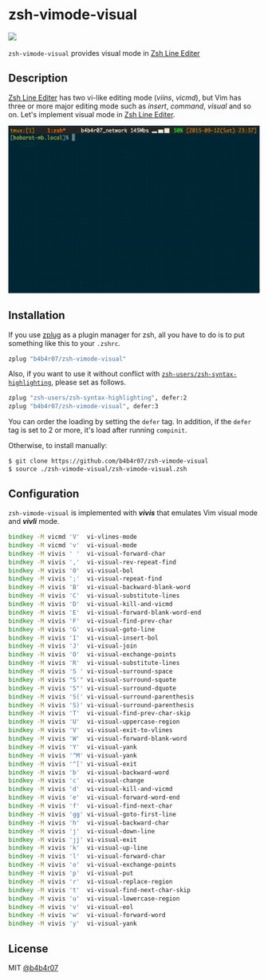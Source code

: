zsh-vimode-visual
===

[![](https://img.shields.io/badge/powered%20by-zplug-ca7f85.svg?style=flat)](https://github.com/zplug/zplug)

`zsh-vimode-visual` provides visual mode in [Zsh Line Editer](http://zsh.sourceforge.net/Doc/Release/Zsh-Line-Editor.html)

## Description

[Zsh Line Editer](http://zsh.sourceforge.net/Doc/Release/Zsh-Line-Editor.html) has two vi-like editing mode (*viins*, *vicmd*), but Vim has three or more major editing mode such as *insert*, *command*, *visual* and so on. Let's implement visual mode in [Zsh Line Editer](http://zsh.sourceforge.net/Doc/Release/Zsh-Line-Editor.html).

![](https://raw.githubusercontent.com/b4b4r07/screenshots/master/zsh-vimode-visual/demo.gif)

## Installation

If you use [zplug](https://github.com/zplug/zplug) as a plugin manager for zsh, all you have to do is to put something like this to your `.zshrc`.

```zsh
zplug "b4b4r07/zsh-vimode-visual"
```

Also, if you want to use it without conflict with [`zsh-users/zsh-syntax-highlighting`](https://github.com/zsh-users/zsh-syntax-highlighting), please set as follows.

```zsh
zplug "zsh-users/zsh-syntax-highlighting", defer:2
zplug "b4b4r07/zsh-vimode-visual", defer:3
```

You can order the loading by setting the `defer` tag.
In addition, if the `defer` tag is set to 2 or more, it's load after running `compinit`.

Otherwise, to install manually:

```console
$ git clone https://github.com/b4b4r07/zsh-vimode-visual
$ source ./zsh-vimode-visual/zsh-vimode-visual.zsh
```

## Configuration

`zsh-vimode-visual` is implemented with ***vivis*** that emulates Vim visual mode and ***vivli*** mode.

```zsh
bindkey -M vicmd 'V'  vi-vlines-mode
bindkey -M vicmd 'v'  vi-visual-mode
bindkey -M vivis ' '  vi-visual-forward-char
bindkey -M vivis ','  vi-visual-rev-repeat-find
bindkey -M vivis '0'  vi-visual-bol
bindkey -M vivis ';'  vi-visual-repeat-find
bindkey -M vivis 'B'  vi-visual-backward-blank-word
bindkey -M vivis 'C'  vi-visual-substitute-lines
bindkey -M vivis 'D'  vi-visual-kill-and-vicmd
bindkey -M vivis 'E'  vi-visual-forward-blank-word-end
bindkey -M vivis 'F'  vi-visual-find-prev-char
bindkey -M vivis 'G'  vi-visual-goto-line
bindkey -M vivis 'I'  vi-visual-insert-bol
bindkey -M vivis 'J'  vi-visual-join
bindkey -M vivis 'O'  vi-visual-exchange-points
bindkey -M vivis 'R'  vi-visual-substitute-lines
bindkey -M vivis 'S ' vi-visual-surround-space
bindkey -M vivis "S'" vi-visual-surround-squote
bindkey -M vivis 'S"' vi-visual-surround-dquote
bindkey -M vivis 'S(' vi-visual-surround-parenthesis
bindkey -M vivis 'S)' vi-visual-surround-parenthesis
bindkey -M vivis 'T'  vi-visual-find-prev-char-skip
bindkey -M vivis 'U'  vi-visual-uppercase-region
bindkey -M vivis 'V'  vi-visual-exit-to-vlines
bindkey -M vivis 'W'  vi-visual-forward-blank-word
bindkey -M vivis 'Y'  vi-visual-yank
bindkey -M vivis '^M' vi-visual-yank
bindkey -M vivis '^[' vi-visual-exit
bindkey -M vivis 'b'  vi-visual-backward-word
bindkey -M vivis 'c'  vi-visual-change
bindkey -M vivis 'd'  vi-visual-kill-and-vicmd
bindkey -M vivis 'e'  vi-visual-forward-word-end
bindkey -M vivis 'f'  vi-visual-find-next-char
bindkey -M vivis 'gg' vi-visual-goto-first-line
bindkey -M vivis 'h'  vi-visual-backward-char
bindkey -M vivis 'j'  vi-visual-down-line
bindkey -M vivis 'jj' vi-visual-exit
bindkey -M vivis 'k'  vi-visual-up-line
bindkey -M vivis 'l'  vi-visual-forward-char
bindkey -M vivis 'o'  vi-visual-exchange-points
bindkey -M vivis 'p'  vi-visual-put
bindkey -M vivis 'r'  vi-visual-replace-region
bindkey -M vivis 't'  vi-visual-find-next-char-skip
bindkey -M vivis 'u'  vi-visual-lowercase-region
bindkey -M vivis 'v'  vi-visual-eol
bindkey -M vivis 'w'  vi-visual-forward-word
bindkey -M vivis 'y'  vi-visual-yank
```

## License

MIT [@b4b4r07](https://twitter.com/b4b4r07)
